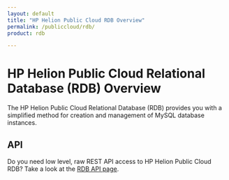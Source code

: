 ```yaml
---
layout: default
title: "HP Helion Public Cloud RDB Overview"
permalink: /publiccloud/rdb/
product: rdb

---
```

<!--PUBLISHED-->
# HP Helion Public Cloud Relational Database (RDB) Overview

The HP Helion Public Cloud Relational Database (RDB) provides you with a simplified method for creation and management of MySQL database instances.  

## API
Do you need low level, raw REST API access to HP Helion Public Cloud RDB?  Take a look at the [RDB API page](/publiccloud/api/dbaas/).
